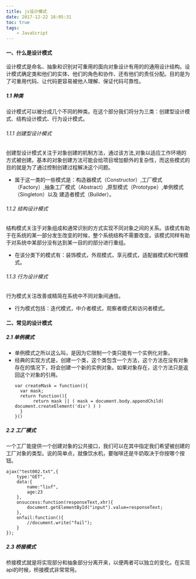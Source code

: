 ```yaml
---
title: js设计模式
date: 2017-12-22 16:05:31
toc: true
tags:
    - JavaScript
---
```

#### 一、什么是设计模式
设计模式是命名、抽象和识别对可重用的面向对象设计有用的的通用设计结构。设计模式确定类和他们的实体、他们的角色和协作、还有他们的责任分配。目的是为了可重用代码、让代码更容易被他人理解、保证代码可靠性。

<!--more-->
##### 1.1 种类
设计模式可以被分成几个不同的种类。在这个部分我们将分为三类：创建型设计模式、结构设计模式、行为设计模式。
###### 1.1.1 创建型设计模式
创建型设计模式关注于对象创建的机制方法，通过该方法,对象以适应工作环境的方式被创建。基本的对象创建方法可能会给项目增加额外的复杂性，而这些模式的目的就是为了通过控制创建过程解决这个问题。
- 属于这一类的一些模式是：构造器模式（Constructor）,工厂模式（Factory）,抽象工厂模式（Abstract）,原型模式（Prototype）,单例模式（Singleton）以及 建造者模式（Builder）。

###### 1.1.2 结构设计模式
结构模式关注于对象组成和通常识别的方式实现不同对象之间的关系。该模式有助于在系统的某一部分发生改变的时候，整个系统结构不需要改变。该模式同样有助于对系统中某部分没有达到某一目的的部分进行重组。
- 在该分类下的模式有：装饰模式，外观模式，享元模式，适配器模式和代理模式。

###### 1.1.3 行为设计模式
行为模式关注改善或精简在系统中不同对象间通信。
- 行为模式包括：迭代模式，中介者模式，观察者模式和访问者模式。

#### 二、常见的设计模式
##### 2.1 单例模式
- 单例模式之所以这么叫，是因为它限制一个类只能有一个实例化对象。
- 经典的实现方式是，创建一个类，这个类包含一个方法，这个方法在没有对象存在的情况下，将会创建一个新的实例对象。如果对象存在，这个方法只是返回这个对象的引用。
    ```
    var createMask = function(){
      var mask;
      return function(){
           return mask || ( mask = document.body.appendChild( document.createElement('div') ) )
      }
    }()
    ```
##### 2.2 工厂模式
一个工厂能提供一个创建对象的公共接口，我们可以在其中指定我们希望被创建的工厂对象的类型。说的简单点，就像饮水机，要咖啡还是牛奶取决于你按哪个按钮。
```
ajax("test002.txt",{
	type:"GET",
	data:{
		name:"liuf",
		age:23
	},
	onsuccess:function(responseText,xhr){
		document.getElementById("input").value=responseText;
	},
	onfail:function(){
		//document.write("fail");
	}
});
```

##### 2.3 桥接模式
桥接模式就是将实现部分和抽象部分分离开来，以便两者可以独立的变化。在实现api的时候，桥接模式非常常用。

